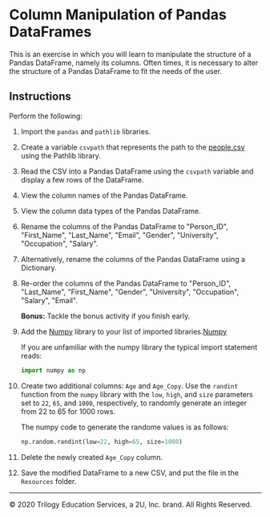 # Column Manipulation of Pandas DataFrames

This is an exercise in which you will learn to manipulate the structure of a Pandas DataFrame, namely its columns. Often times, it is necessary to alter the structure of a Pandas DataFrame to fit the needs of the user.

## Instructions

Perform the following:

1. Import the `pandas` and `pathlib` libraries.

2. Create a variable `csvpath` that represents the path to the [people.csv](Resources/people.csv) using the Pathlib library.

3. Read the CSV into a Pandas DataFrame using the `csvpath` variable and display a few rows of the DataFrame.

4. View the column names of the Pandas DataFrame.

5. View the column data types of the Pandas DataFrame.

6. Rename the columns of the Pandas DataFrame to "Person_ID", "First_Name", "Last_Name", "Email", "Gender", "University", "Occupation", "Salary".

7. Alternatively, rename the columns of the Pandas DataFrame using a Dictionary.

8. Re-order the columns of the Pandas DataFrame to "Person_ID", "Last_Name", "First_Name", "Gender", "University", "Occupation", "Salary", "Email".

    **Bonus:** Tackle the bonus activity if you finish early.

9. Add the [Numpy](https://numpy.org/) library to your list of imported libraries.[Numpy](https://numpy.org/)

    If you are unfamiliar with the numpy library the typical import statement reads:

    ```python
    import numpy as np
    ```

10. Create two additional columns: `Age` and `Age_Copy`. Use the `randint` function from the `numpy` library with the `low`, `high`, and `size` parameters set to `22`, `65`, and `1000`, respectively, to randomly generate an integer from 22 to 65 for 1000 rows.

      The numpy code to generate the randome values is as follows:

      ```python
      np.random.randint(low=22, high=65, size=1000)
      ```

11. Delete the newly created `Age_Copy` column.

12. Save the modified DataFrame to a new CSV, and put the file in the `Resources` folder.

---

© 2020 Trilogy Education Services, a 2U, Inc. brand. All Rights Reserved.
